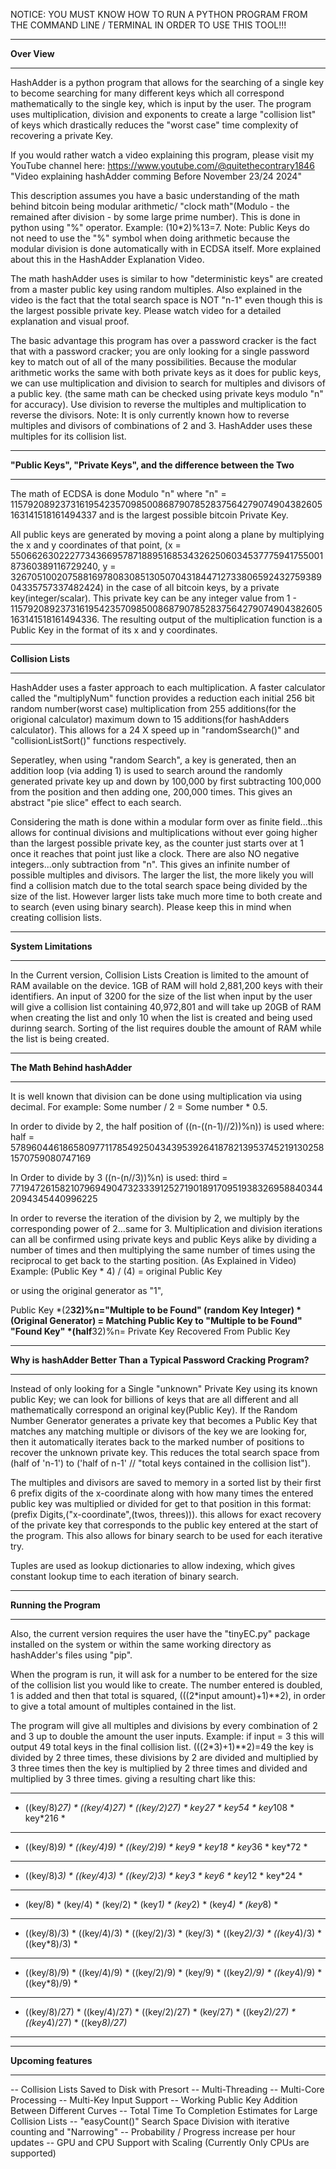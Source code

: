 
NOTICE:  YOU MUST KNOW HOW TO RUN A PYTHON PROGRAM FROM THE COMMAND LINE / TERMINAL IN ORDER TO USE THIS TOOL!!!

************
**Over View**
************

HashAdder is a python program that allows for the searching of a single key to become searching for many different keys which all correspond mathematically to the single key, which is input by the user.
The program uses multiplication, division and exponents to create a large "collision list" of keys which drastically reduces the "worst case" time complexity of recovering a private Key.

If you would rather watch a video explaining this program, please visit my YouTube channel here:
https://www.youtube.com/@quitethecontrary1846
"Video explaining hashAdder comming Before November 23/24 2024"

This description assumes you have a basic understanding of the math behind bitcoin being modular arithmetic/ "clock math"(Modulo - the remained after division - by some large prime number).
This is done in python using "%" operator. Example: (10*2)%13=7.
Note: Public Keys do not need to use the "%" symbol when doing arithmetic because the modular division is done automatically with in ECDSA itself. More explained about this in the HashAdder Explanation Video.

The math hashAdder uses  is similar to how "deterministic keys" are created from a master public key using random multiples.
Also explained in the video is the fact that the total search space is NOT "n-1" even though this is the largest possible private key.
Please watch video for a detailed explanation and visual proof.

The basic advantage this program has over a password cracker is the fact that with a password cracker; you are only looking for a single
password key to match out of all of the many possibilities. Because the modular arithmetic works the same with both private keys 
as it does for public keys, we can use multiplication and division to search for multiples and divisors of a public key. (the same math can
be checked using private keys modulo "n"  for accuracy). Use division to reverse the multiples and multiplication to reverse the divisors.
Note: It is only currently known how to reverse multiples and divisors of combinations of 2 and 3. HashAdder uses these multiples for its collision list.

*********************************************************************
**"Public Keys", "Private Keys", and the difference between the Two**
*********************************************************************

The math of ECDSA is done Modulo "n" where "n" = 115792089237316195423570985008687907852837564279074904382605163141518161494337 and is the largest possible bitcoin Private Key.

All public keys are generated by moving a point along a plane by multiplying the x and y coordinates of that point,
(x = 55066263022277343669578718895168534326250603453777594175500187360389116729240, y = 32670510020758816978083085130507043184471273380659243275938904335757337482424) in the case of all bitcoin keys,
by a private key(integer/scalar).
This private key can be any integer value from 1 - 115792089237316195423570985008687907852837564279074904382605163141518161494336.
The resulting output of the multiplication function is a Public Key in the format of its x and y coordinates.

*******************
**Collision Lists**
*******************

HashAdder uses a faster approach to each multiplication. A faster calculator called the "multiplyNum" function provides a reduction each initial 256 bit random number(worst case) multiplication from 255 additions(for the origional calculator) maximum down to 15 additions(for hashAdders calculator). This allows for a 24 X speed up in "randomSsearch()" and "collisionListSort()" functions respectively.
 
Seperatley, when using "random Search", a key is generated, then an addition loop (via adding 1) is used to search around the randomly generated private key up and down by 100,000 by first subtracting 100,000 from the position and then adding one, 200,000 times. This gives an abstract "pie slice" effect to each search.

Considering the math is done within a modular form over as finite field...this allows for continual divisions and multiplications without ever going higher than the largest possible private key, as the counter just starts over at 1 once it reaches that point just like a clock. There are also NO negative integers...only subtraction from "n". This gives an infinite number of possible multiples and divisors.
The larger the list, the more likely you will find a collision match due to the total search space being divided by the size of the list. However larger lists take much more time to both create and to search (even using binary search).
Please keep this in mind when creating collision lists.

**********************
**System Limitations**
**********************

In the Current version, Collision Lists Creation is limited to the amount of RAM available on the device. 1GB of RAM will hold 2,881,200 keys with their identifiers.
An input of 3200 for the size of the list when input by the user will give a collision list containing 40,972,801 and will take up 20GB of RAM when creating the list and only 10 when the list is created and being used durinng search.
Sorting of the list requires double the amount of RAM while the list is being created.

*****************************
**The Math Behind hashAdder**
*****************************

It is well known that division can be done using multiplication via using decimal. For example: Some number / 2 = Some number * 0.5.

In order to divide by 2, the half position of ((n-((n-1)//2))%n)) is used where:
half = 57896044618658097711785492504343953926418782139537452191302581570759080747169

In Order to divide by 3 ((n-(n//3))%n) is used:
third = 77194726158210796949047323339125271901891709519383269588403442094345440996225

In order to reverse the iteration of the division by 2, we multiply by the corresponding power of 2...same for 3.
Multiplication and division iterations can all be confirmed using private keys and public Keys alike by dividing a number of times and then multiplying the same number of times using the reciprocal to get back to the starting position. (As Explained in Video)
Example:
(Public Key * 4) / (4) = original Public Key

or using the original generator as "1",

Public Key *(2**32)%n="Multiple to be Found"
(random Key Integer) *(Original Generator) = Matching Public Key to "Multiple to be Found"
"Found Key" *(half**32)%n= Private Key Recovered From Public Key

*********************************************************************
**Why is hashAdder Better Than a Typical Password Cracking Program?**
*********************************************************************

Instead of only looking for a Single "unknown" Private Key using its known public Key; we can look for billions of keys that are all different and all mathematically correspond an original key(Public Key).
If the Random Number Generator generates a private key that becomes a Public Key that matches any matching multiple or divisors of the key we are looking for, then it automatically iterates back to the marked number of positions to recover the unknown private key.
This reduces the total search space from (half of 'n-1') to ('half of n-1' // "total keys contained in the collision list").

The multiples and divisors are saved to memory in a sorted list by their first 6 prefix digits of the x-coordinate along with how many times the entered public key was multiplied or divided for get to that position in this format: (prefix Digits,("x-coordinate",(twos, threes))). this allows for exact recovery of the private key that corresponds to the public key entered at the start of the program.
This also allows for binary search to be used for each iterative try.

Tuples are used as lookup dictionaries to allow indexing, which gives constant lookup time to each iteration of binary search.

***********************
**Running the Program**
***********************

Also, the current version requires the user have the "tinyEC.py" package installed on the system or within the same working directory as hashAdder's files using "pip".
 
When the program is run, it will ask for a number to be entered for the size of the collision list you would like to create. The number entered is doubled, 1 is added and then that total is squared, (((2*input amount)+1)**2), in order to give a total amount of multiples contained in the list.

The program will give all multiples and divisions by every combination of 2 and 3 up to double the amount the user inputs.
Example: 
if input = 3 
this will output 49 total keys in the final collision list. (((2*3)+1)**2)=49
the key is divided by 2 three times, these divisions by 2 are divided and multiplied by 3 three times
then  the key is multiplied by 2 three times and divided and multiplied by 3 three times.
giving a resulting chart like this:

*****************************************************************************************************
* ((key/8)*27)	* ((key/4)*27) *	((key/2)*27)	*  key*27	 *  key*54	 	   *  key*108     *		key*216    *
*****************************************************************************************************
* ((key/8)*9) 	*  ((key/4)*9) * 	((key/2)*9) * 	key*9   * 	key*18      * 	key*36      * 	key*72     * 
****************************************************************************************************
* ((key/8)*3) 	*  ((key/4)*3)	*  ((key/2)*3) * 	key*3   *	key*6   	    *  key*12      * 	key*24     *
*****************************************************************************************************
* (key/8)      *  (key/4)     *  (key/2)     *  (key*1) *	 	(key*2)   	*  (key*4)   	 *  (key*8)    *
*****************************************************************************************************
* ((key/8)/3)  *	((key/4)/3)  *  ((key/2)/3)	*  (key/3) *	((key*2)/3) 	*  ((key*4)/3) *	((key*8)/3) *
*****************************************************************************************************
* ((key/8)/9)  *  ((key/4)/9) *  ((key/2)/9)	*  (key/9) *  ((key*2)/9) *	((key*4)/9)	 * ((key*8)/9) *
*****************************************************************************************************
* ((key/8)/27) * ((key/4)/27) * ((key/2)/27) * (key/27) * ((key*2)/27) * ((key*4)/27) * ((key*8)/27)*
*****************************************************************************************************


*********************
**Upcoming features**
*********************

-- Collision Lists Saved to Disk with Presort
-- Multi-Threading
-- Multi-Core Processing
-- Multi-Key Input Support
-- Working Public Key Addition Between Different Curves
-- Total Time To Completion Estimates for Large Collision Lists
-- "easyCount()" Search Space Division with iterative counting and "Narrowing"
-- Probability / Progress increase per hour updates
-- GPU and CPU Support with Scaling (Currently Only CPUs are supported)

